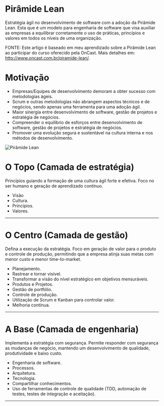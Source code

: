 Pirâmide Lean
=============

Estratégia ágil no desenvolvimento de software com a adoção da Pirâmide Lean. Esta que é um modelo para engenharia de software que visa auxiliar as empresas a equilibrar corretamente o uso de práticas, princípios e valores em todos os níveis de uma organização.

FONTE: Este artigo é baseado em meu aprendizado sobre a Pirâmide Lean ao participar do curso oferecido pela OnCast. Mais detalhes em: http://www.oncast.com.br/piramide-lean/. 

Motivação
=============

* Empresas/Equipes de desenvolvimento demoram a obter sucesso com metodologias ágeis.
* Scrum e outras metodologias não abrangem aspectos técnicos e de negócios, sendo apenas uma ferramenta para uma adoção ágil.
* Maior sinergia entre desenvolvimento de software, gestão de projetos e estratégia de negócios.
* Compreender o equilíbrio de esforços entre desenvolvimento de software, gestão de projetos e estratégia de negócios.
* Promover uma evolução segura e sustentável na cultura interna e nos métodos de desenvolvimento.

![Pirâmide Lean](http://www.oncast.com.br/wp-content/uploads/2014/05/piramide_white.jpg "Pirâmide Lean")

O Topo (Camada de estratégia)
==========

Princípios guiando a formação de uma cultura ágil forte e efetiva. Foco no ser humano e geração de aprendizado contínuo.

* Visão
* Cultura.
* Princípios.
* Valores.

---

O Centro (Camada de gestão)
==========

Defina a execução da estratégia. Foco em geração de valor para o produto e controle de produção, permitindo que a empresa atinja suas metas com menor custo e menor time-to-market.

* Planejamento.
* Rastrear e tornar visível.
* Transformar a visão do nível estratégico em objetivos mensuráveis.
* Produtos e Projetos.
* Gestão de portfólio.
* Controle de produção.
* Utilização de Scrum e Kanban para controlar valor.
* Melhoria contínua.

---

A Base (Camada de engenharia)
==========

Implementa a estratégia com segurança. Permite responder com segurança as mudanças de negócio, mantendo um desenvolvimento de qualidade, produtividade e baixo custo.

* Engenharia de software.
* Processos.
* Arquitetura.
* Tecnologia.
* Compartilhar conhecimentos.
* Uso de ferramentas de controle de qualidade (TDD, automação de testes, testes de integração e aceitação).

---

